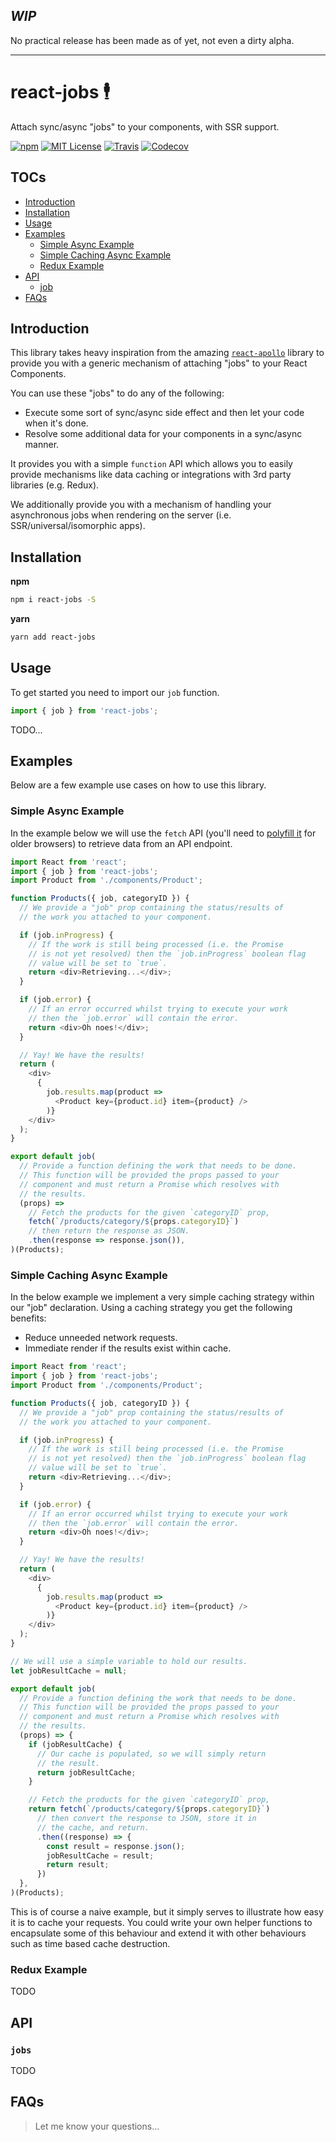 ## ___WIP___

No practical release has been made as of yet, not even a dirty alpha.

---

# react-jobs 🕴

Attach sync/async "jobs" to your components, with SSR support.

[![npm](https://img.shields.io/npm/v/react-jobs.svg?style=flat-square)](http://npm.im/react-jobs)
[![MIT License](https://img.shields.io/npm/l/react-jobs.svg?style=flat-square)](http://opensource.org/licenses/MIT)
[![Travis](https://img.shields.io/travis/ctrlplusb/react-jobs.svg?style=flat-square)](https://travis-ci.org/ctrlplusb/react-jobs)
[![Codecov](https://img.shields.io/codecov/c/github/ctrlplusb/react-jobs.svg?style=flat-square)](https://codecov.io/github/ctrlplusb/react-jobs)

## TOCs

  - [Introduction](#introduction)
  - [Installation](#installation)
  - [Usage](#usage)
  - [Examples](#examples)
    - [Simple Async Example](#simple-async-example)
    - [Simple Caching Async Example](#simple-caching-async-example)
    - [Redux Example](#redux-example)
  - [API](#api)
    - [job](#job)
  - [FAQs](#faqs)

## Introduction

This library takes heavy inspiration from the amazing [`react-apollo`](https://github.com/apollostack/react-apollo) library to provide you with a generic mechanism of attaching "jobs" to your React Components.

You can use these "jobs" to do any of the following:
 - Execute some sort of sync/async side effect and then let your code when it's done.
 - Resolve some additional data for your components in a sync/async manner.

It provides you with a simple `function` API which allows you to easily provide mechanisms like data caching or integrations with 3rd party libraries (e.g. Redux).

We additionally provide you with a mechanism of handling your asynchronous jobs when rendering on the server (i.e. SSR/universal/isomorphic apps).

## Installation

__npm__

```bash
npm i react-jobs -S
```

__yarn__

```bash
yarn add react-jobs
```

## Usage

To get started you need to import our `job` function.

```js
import { job } from 'react-jobs';
```

TODO...

## Examples

Below are a few example use cases on how to use this library.

### Simple Async Example

In the example below we will use the `fetch` API (you'll need to [polyfill it](https://github.com/github/fetch) for older browsers) to retrieve data from an API endpoint.

```js
import React from 'react';
import { job } from 'react-jobs';
import Product from './components/Product';

function Products({ job, categoryID }) {
  // We provide a "job" prop containing the status/results of
  // the work you attached to your component.

  if (job.inProgress) {
    // If the work is still being processed (i.e. the Promise
    // is not yet resolved) then the `job.inProgress` boolean flag
    // value will be set to `true`.
    return <div>Retrieving...</div>;
  }

  if (job.error) {
    // If an error occurred whilst trying to execute your work
    // then the `job.error` will contain the error.
    return <div>Oh noes!</div>;
  }

  // Yay! We have the results!
  return (
    <div>
      {
        job.results.map(product =>
          <Product key={product.id} item={product} />
        )}
    </div>
  );
}

export default job(
  // Provide a function defining the work that needs to be done.
  // This function will be provided the props passed to your
  // component and must return a Promise which resolves with
  // the results.
  (props) =>
    // Fetch the products for the given `categoryID` prop,
    fetch(`/products/category/${props.categoryID}`)
    // then return the response as JSON.
    .then(response => response.json()),
)(Products);

```

### Simple Caching Async Example

In the below example we implement a very simple caching strategy within our "job" declaration.  Using a caching strategy you get the following benefits:

 - Reduce unneeded network requests.
 - Immediate render if the results exist within cache.

```js
import React from 'react';
import { job } from 'react-jobs';
import Product from './components/Product';

function Products({ job, categoryID }) {
  // We provide a "job" prop containing the status/results of
  // the work you attached to your component.

  if (job.inProgress) {
    // If the work is still being processed (i.e. the Promise
    // is not yet resolved) then the `job.inProgress` boolean flag
    // value will be set to `true`.
    return <div>Retrieving...</div>;
  }

  if (job.error) {
    // If an error occurred whilst trying to execute your work
    // then the `job.error` will contain the error.
    return <div>Oh noes!</div>;
  }

  // Yay! We have the results!
  return (
    <div>
      {
        job.results.map(product =>
          <Product key={product.id} item={product} />
        )}
    </div>
  );
}

// We will use a simple variable to hold our results.
let jobResultCache = null;

export default job(
  // Provide a function defining the work that needs to be done.
  // This function will be provided the props passed to your
  // component and must return a Promise which resolves with
  // the results.
  (props) => {
    if (jobResultCache) {
      // Our cache is populated, so we will simply return
      // the result.
      return jobResultCache;
    }

    // Fetch the products for the given `categoryID` prop,
    return fetch(`/products/category/${props.categoryID}`)
      // then convert the response to JSON, store it in
      // the cache, and return.
      .then((response) => {
        const result = response.json();
        jobResultCache = result;
        return result;
      })
  },
)(Products);

```

This is of course a naive example, but it simply serves to illustrate how easy it is to cache your requests.  You could write your own helper functions to encapsulate some of this behaviour and extend it with other behaviours such as time based cache destruction.

### Redux Example

TODO

## API

### `jobs`

TODO

## FAQs

> Let me know your questions...

